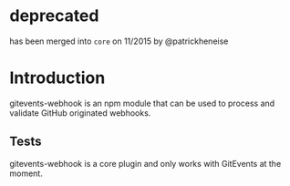 # deprecated #

has been merged into `core` on 11/2015 by @patrickheneise

# Introduction

gitevents-webhook is an npm module that can be used to process and validate GitHub originated webhooks.

## Tests

gitevents-webhook is a core plugin and only works with GitEvents at the moment.
